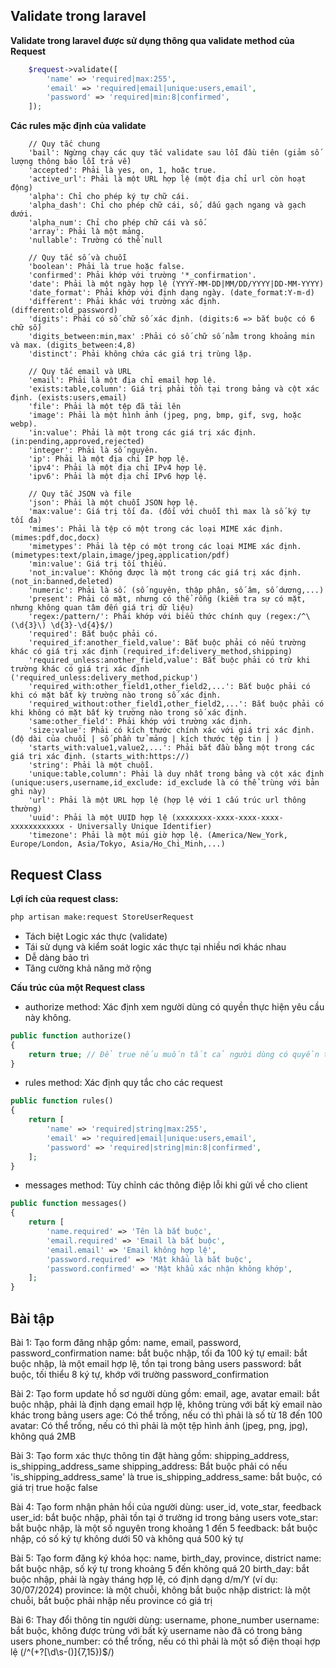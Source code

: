 ## Validate trong laravel

**Validate trong laravel được sử dụng thông qua validate method của Request**

```php
    $request->validate([
        'name' => 'required|max:255',
        'email' => 'required|email|unique:users,email',
        'password' => 'required|min:8|confirmed',
    ]);
```

**Các rules mặc định của validate**
```text
    // Quy tắc chung
    'bail': Ngừng chạy các quy tắc validate sau lỗi đầu tiên (giảm số lượng thông báo lỗi trả về)
    'accepted': Phải là yes, on, 1, hoặc true.
    'active_url': Phải là một URL hợp lệ (một địa chỉ url còn hoạt động)
    'alpha': Chỉ cho phép ký tự chữ cái.
    'alpha_dash': Chỉ cho phép chữ cái, số, dấu gạch ngang và gạch dưới.
    'alpha_num': Chỉ cho phép chữ cái và số.
    'array': Phải là một mảng.
    'nullable': Trường có thể null

    // Quy tắc số và chuỗi
    'boolean': Phải là true hoặc false.
    'confirmed': Phải khớp với trường '*_confirmation'.
    'date': Phải là một ngày hợp lệ (YYYY-MM-DD|MM/DD/YYYY|DD-MM-YYYY)
    'date_format': Phải khớp với định dạng ngày. (date_format:Y-m-d)
    'different': Phải khác với trường xác định. (different:old_password)
    'digits': Phải có số chữ số xác định. (digits:6 => bắt buộc có 6 chữ số)
    'digits_between:min,max' :Phải có số chữ số nằm trong khoảng min và max. (digits_between:4,8)
    'distinct': Phải không chứa các giá trị trùng lặp.

    // Quy tắc email và URL
    'email': Phải là một địa chỉ email hợp lệ.
    'exists:table,column': Giá trị phải tồn tại trong bảng và cột xác định. (exists:users,email)
    'file': Phải là một tệp đã tải lên
    'image': Phải là một hình ảnh (jpeg, png, bmp, gif, svg, hoặc webp).
    'in:value': Phải là một trong các giá trị xác định. (in:pending,approved,rejected)
    'integer': Phải là số nguyên.
    'ip': Phải là một địa chỉ IP hợp lệ.
    'ipv4': Phải là một địa chỉ IPv4 hợp lệ.
    'ipv6': Phải là một địa chỉ IPv6 hợp lệ.

    // Quy tắc JSON và file
    'json': Phải là một chuỗi JSON hợp lệ.
    'max:value': Giá trị tối đa. (đối với chuỗi thì max là số ký tự tối đa)
    'mimes': Phải là tệp có một trong các loại MIME xác định. (mimes:pdf,doc,docx)
    'mimetypes': Phải là tệp có một trong các loại MIME xác định. (mimetypes:text/plain,image/jpeg,application/pdf)
    'min:value': Giá trị tối thiểu.
    'not_in:value': Không được là một trong các giá trị xác định. (not_in:banned,deleted)
    'numeric': Phải là số. (số nguyên, thập phân, số âm, số dương,...)
    'present': Phải có mặt, nhưng có thể rỗng (kiểm tra sự có mặt, nhưng không quan tâm đến giá trị dữ liệu)
    'regex:/pattern/': Phải khớp với biểu thức chính quy (regex:/^\(\d{3}\) \d{3}-\d{4}$/)
    'required': Bắt buộc phải có.
    'required_if:another_field,value': Bắt buộc phải có nếu trường khác có giá trị xác định (required_if:delivery_method,shipping)
    'required_unless:another_field,value': Bắt buộc phải có trừ khi trường khác có giá trị xác định ('required_unless:delivery_method,pickup')
    'required_with:other_field1,other_field2,...': Bắt buộc phải có khi có mặt bất kỳ trường nào trong số xác định.
    'required_without:other_field1,other_field2,...': Bắt buộc phải có khi không có mặt bất kỳ trường nào trong số xác định.
    'same:other_field': Phải khớp với trường xác định.
    'size:value': Phải có kích thước chính xác với giá trị xác định. (độ dài của chuổi | số phần tử mảng | kích thước tệp tin | )
    'starts_with:value1,value2,...': Phải bắt đầu bằng một trong các giá trị xác định. (starts_with:https://)
    'string': Phải là một chuỗi.
    'unique:table,column': Phải là duy nhất trong bảng và cột xác định (unique:users,username,id_exclude: id_exclude là có thể trùng với bản ghi này)
    'url': Phải là một URL hợp lệ (hợp lệ với 1 cấu trúc url thông thường)
    'uuid': Phải là một UUID hợp lệ (xxxxxxxx-xxxx-xxxx-xxxx-xxxxxxxxxxxx - Universally Unique Identifier)
    'timezone': Phải là một múi giờ hợp lệ. (America/New_York, Europe/London, Asia/Tokyo, Asia/Ho_Chi_Minh,...)
```

## Request Class 
**Lợi ích của request class:**
```cmd
php artisan make:request StoreUserRequest
```

- Tách biệt Logic xác thực (validate)
- Tái sử dụng và kiểm soát logic xác thực tại nhiều nơi khác nhau
- Dễ dàng bảo trì
- Tăng cường khả năng mở rộng

**Cấu trúc của một Request class**
- authorize method: Xác định xem người dùng có quyền thực hiện yêu cầu này không.
```php
public function authorize()
{
    return true; // Để true nếu muốn tất cả người dùng có quyền thực hiện request
}
```

- rules method: Xác định quy tắc cho các request 
```php
public function rules()
{
    return [
        'name' => 'required|string|max:255',
        'email' => 'required|email|unique:users,email',
        'password' => 'required|string|min:8|confirmed',
    ];
}
```

- messages method: Tùy chỉnh các thông điệp lỗi khi gửi về cho client
```php
public function messages()
{
    return [
        'name.required' => 'Tên là bắt buộc',
        'email.required' => 'Email là bắt buộc',
        'email.email' => 'Email không hợp lệ',
        'password.required' => 'Mật khẩu là bắt buộc',
        'password.confirmed' => 'Mật khẩu xác nhận không khớp',
    ];
}
```

## Bài tập
Bài 1: Tạo form đăng nhập gồm: name, email, password, password_confirmation
    name: bắt buộc nhập, tối đa 100 ký tự
    email: bắt buộc nhập, là một email hợp lệ, tồn tại trong bảng users
    password: bắt buộc, tối thiểu 8 ký tự, khớp với trường password_confirmation

Bài 2: Tạo form update hồ sơ người dùng gồm: email, age, avatar
    email: bắt buộc nhập, phải là định dạng email hợp lệ, không trùng với bất kỳ email nào khác trong bảng users
    age: Có thể trống, nếu có thì phải là số từ 18 đến 100
    avatar: Có thể trống, nếu có thì phải là một tệp hình ảnh (jpeg, png, jpg), không quá 2MB

Bài 3: Tạo form xác thực thông tin đặt hàng gồm: shipping_address, is_shipping_address_same
    shipping_address: Bắt buộc phải có nếu 'is_shipping_address_same' là true
    is_shipping_address_same: bắt buộc, có giá trị true hoặc false

Bài 4: Tạo form nhận phản hồi của người dùng: user_id, vote_star, feedback
    user_id: bắt buộc nhập, phải tồn tại ở trường id trong bảng users
    vote_star: bắt buộc nhập, là một số nguyên trong khoảng 1 đến 5
    feedback: bắt buộc nhập, có số ký tự không dưới 50 và không quá 500 ký tự

Bài 5: Tạo form đăng ký khóa học: name, birth_day, province, district
    name: bắt buộc nhập, số ký tự trong khoảng 5 đến không quá 20
    birth_day: bắt buộc nhập, phải là ngày tháng hợp lệ, có định dạng d/m/Y (ví dụ: 30/07/2024)
    province: là một chuỗi, không bắt buộc nhập
    district: là một chuỗi, bắt buộc phải nhập nếu province có giá trị

Bài 6: Thay đổi thông tin người dùng: username, phone_number
    username: bắt buộc, không được trùng với bất kỳ username nào đã có trong bảng users
    phone_number: có thể trống, nếu có thì phải là một số điện thoại hợp lệ (/^(\+?[\d\s\-()]{7,15})$/)